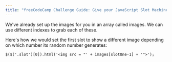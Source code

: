 ```yaml
---
title: "freeCodeCamp Challenge Guide: Give your JavaScript Slot Machine some stylish images"
---
```


We've already set up the images for you in an array called images. We can use different indexes to grab each of these.

Here's how we would set the first slot to show a different image depending on which number its random number generates:

    $($('.slot')[0]).html('<img src = "' + images[slotOne-1] + '">');
